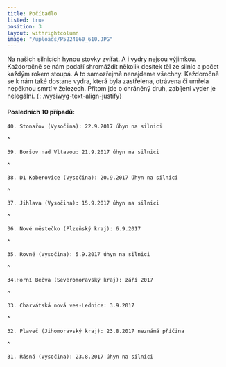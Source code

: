 ```yaml
---
title: Počítadlo
listed: true
position: 3
layout: withrightcolumn
image: "/uploads/P5224060_610.JPG"
---
```

Na našich silnicích hynou stovky zvířat. A i vydry nejsou výjimkou.
Každoročně se nám podaří shromáždit několik desítek těl ze silnic a
počet každým rokem stoupá. A to samozřejmě nenajdeme všechny. Každoročně
se k nám také dostane vydra, která byla zastřelena, otrávena či umřela
nepěknou smrtí v železech. Přitom jde o chráněný druh, zabíjení vyder je
nelegální.
{: .wysiwyg-text-align-justify}

#### Posledních 10 případů:

    40. Stonařov (Vysočina): 22.9.2017 úhyn na silnici 
^

    39. Boršov nad Vltavou: 21.9.2017 úhyn na silnici
^

    38. D1 Koberovice (Vysočina): 20.9.2017 úhyn na silnici
^

    37. Jihlava (Vysočina): 15.9.2017 úhyn na silnici
^

    36. Nové městečko (Plzeňský kraj): 6.9.2017  
^

    35. Rovné (Vysočina): 5.9.2017 úhyn na silnici
^

    34.Horní Bečva (Severomoravský kraj): září 2017
^

    33. Charvátská nová ves-Lednice: 3.9.2017
^

    32. Plaveč (Jihomoravský kraj): 23.8.2017 neznámá příčina
^

    31. Řásná (Vysočina): 23.8.2017 úhyn na silnici



<div></div>
